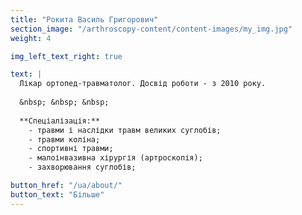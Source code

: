 ```yaml
---
title: "Рокита Василь Григорович"
section_image: "/arthroscopy-content/content-images/my_img.jpg"
weight: 4

img_left_text_right: true

text: |
  Лікар ортопед-травматолог. Досвід роботи - з 2010 року.
  
  &nbsp; &nbsp; &nbsp;
  
  **Спеціалізація:**
    - травми і наслідки травм великих суглобів;
    - травми коліна;
    - спортивні травми;
    - малоінвазивна хірургія (артроскопія);
    - захворювання суглобів;

button_href: "/ua/about/"
button_text: "Більше"
---
```


